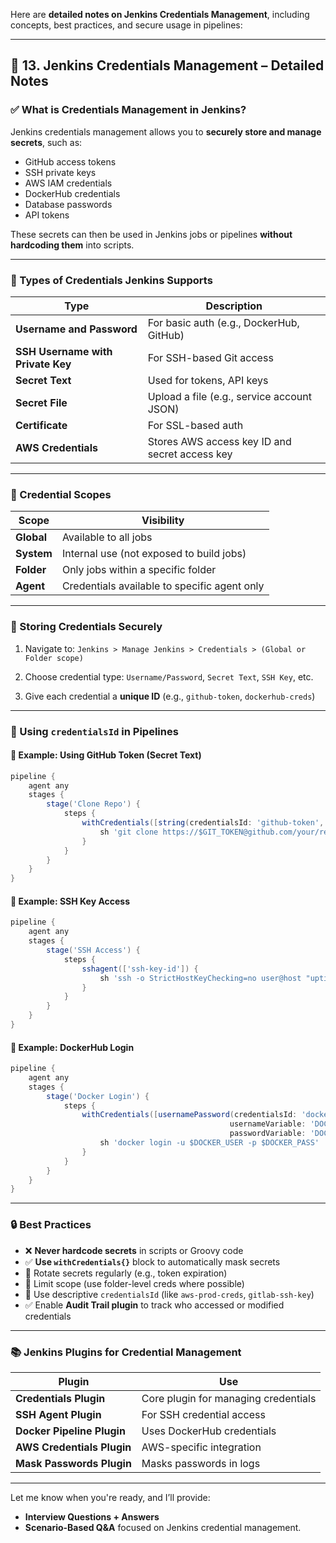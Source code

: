 Here are **detailed notes on Jenkins Credentials Management**, including concepts, best practices, and secure usage in pipelines:

---

## 🔐 13. Jenkins Credentials Management – Detailed Notes

### ✅ What is Credentials Management in Jenkins?

Jenkins credentials management allows you to **securely store and manage secrets**, such as:

* GitHub access tokens
* SSH private keys
* AWS IAM credentials
* DockerHub credentials
* Database passwords
* API tokens

These secrets can then be used in Jenkins jobs or pipelines **without hardcoding them** into scripts.

---

### 🔑 Types of Credentials Jenkins Supports

| Type                              | Description                                    |
| --------------------------------- | ---------------------------------------------- |
| **Username and Password**         | For basic auth (e.g., DockerHub, GitHub)       |
| **SSH Username with Private Key** | For SSH-based Git access                       |
| **Secret Text**                   | Used for tokens, API keys                      |
| **Secret File**                   | Upload a file (e.g., service account JSON)     |
| **Certificate**                   | For SSL-based auth                             |
| **AWS Credentials**               | Stores AWS access key ID and secret access key |

---

### 📂 Credential Scopes

| Scope      | Visibility                                   |
| ---------- | -------------------------------------------- |
| **Global** | Available to all jobs                        |
| **System** | Internal use (not exposed to build jobs)     |
| **Folder** | Only jobs within a specific folder           |
| **Agent**  | Credentials available to specific agent only |

---

### 🔐 Storing Credentials Securely

1. Navigate to:
   `Jenkins > Manage Jenkins > Credentials > (Global or Folder scope)`

2. Choose credential type:
   `Username/Password`, `Secret Text`, `SSH Key`, etc.

3. Give each credential a **unique ID** (e.g., `github-token`, `dockerhub-creds`)

---

### 🔁 Using `credentialsId` in Pipelines

#### 📌 Example: Using GitHub Token (Secret Text)

```groovy
pipeline {
    agent any
    stages {
        stage('Clone Repo') {
            steps {
                withCredentials([string(credentialsId: 'github-token', variable: 'GIT_TOKEN')]) {
                    sh 'git clone https://$GIT_TOKEN@github.com/your/repo.git'
                }
            }
        }
    }
}
```

#### 📌 Example: SSH Key Access

```groovy
pipeline {
    agent any
    stages {
        stage('SSH Access') {
            steps {
                sshagent(['ssh-key-id']) {
                    sh 'ssh -o StrictHostKeyChecking=no user@host "uptime"'
                }
            }
        }
    }
}
```

#### 📌 Example: DockerHub Login

```groovy
pipeline {
    agent any
    stages {
        stage('Docker Login') {
            steps {
                withCredentials([usernamePassword(credentialsId: 'dockerhub-creds',
                                                 usernameVariable: 'DOCKER_USER',
                                                 passwordVariable: 'DOCKER_PASS')]) {
                    sh 'docker login -u $DOCKER_USER -p $DOCKER_PASS'
                }
            }
        }
    }
}
```

---

### 🔒 Best Practices

* ❌ **Never hardcode secrets** in scripts or Groovy code
* ✅ **Use `withCredentials{}`** block to automatically mask secrets
* 🔄 Rotate secrets regularly (e.g., token expiration)
* 🛑 Limit scope (use folder-level creds where possible)
* 📜 Use descriptive `credentialsId` (like `aws-prod-creds`, `gitlab-ssh-key`)
* ✅ Enable **Audit Trail plugin** to track who accessed or modified credentials

---

### 📚 Jenkins Plugins for Credential Management

| Plugin                     | Use                                  |
| -------------------------- | ------------------------------------ |
| **Credentials Plugin**     | Core plugin for managing credentials |
| **SSH Agent Plugin**       | For SSH credential access            |
| **Docker Pipeline Plugin** | Uses DockerHub credentials           |
| **AWS Credentials Plugin** | AWS-specific integration             |
| **Mask Passwords Plugin**  | Masks passwords in logs              |

---

Let me know when you're ready, and I’ll provide:

* **Interview Questions + Answers**
* **Scenario-Based Q\&A**
  focused on Jenkins credential management.
